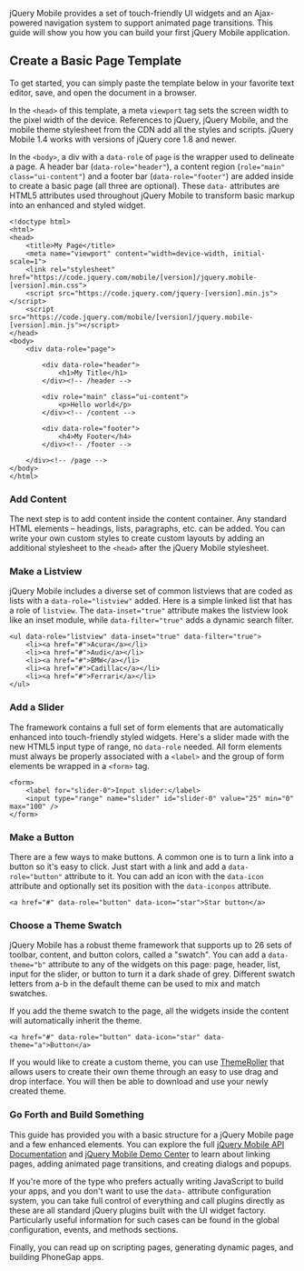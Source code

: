 <script>{
    "title": "Getting Started with jQuery Mobile",
    "level": "Beginner"
}</script>

jQuery Mobile provides a set of touch-friendly UI widgets and an Ajax-powered navigation system to support animated page transitions. This guide will show you how you can build your first jQuery Mobile application.

## Create a Basic Page Template

To get started, you can simply paste the template below in your favorite text editor, save, and open the document in a browser.

In the `<head>` of this template, a meta `viewport` tag sets the screen width to the pixel width of the device. References to jQuery, jQuery Mobile, and the mobile theme stylesheet from the CDN add all the styles and scripts. jQuery Mobile 1.4 works with versions of jQuery core 1.8 and newer.

In the `<body>`, a div with a `data-role` of `page` is the wrapper used to delineate a page. A header bar (`data-role="header"`), a content region (`role="main" class="ui-content"`) and a footer bar (`data-role="footer"`) are added inside to create a basic page (all three are optional). These `data-` attributes are HTML5 attributes used throughout jQuery Mobile to transform basic markup into an enhanced and styled widget.

```
<!doctype html>
<html>
<head>
    <title>My Page</title>
    <meta name="viewport" content="width=device-width, initial-scale=1">
    <link rel="stylesheet" href="https://code.jquery.com/mobile/[version]/jquery.mobile-[version].min.css">
    <script src="https://code.jquery.com/jquery-[version].min.js"></script>
    <script src="https://code.jquery.com/mobile/[version]/jquery.mobile-[version].min.js"></script>
</head>
<body>
    <div data-role="page">

        <div data-role="header">
            <h1>My Title</h1>
        </div><!-- /header -->

        <div role="main" class="ui-content">
            <p>Hello world</p>
        </div><!-- /content -->

        <div data-role="footer">
            <h4>My Footer</h4>
        </div><!-- /footer -->

    </div><!-- /page -->
</body>
</html>
```

### Add Content

The next step is to add content inside the content container. Any standard HTML elements – headings, lists, paragraphs, etc. can be added. You can write your own custom styles to create custom layouts by adding an additional stylesheet to the `<head>` after the jQuery Mobile stylesheet.

### Make a Listview

jQuery Mobile includes a diverse set of common listviews that are coded as lists with a `data-role="listview"` added. Here is a simple linked list that has a role of `listview`. The `data-inset="true"` attribute makes the listview look like an inset module, while `data-filter="true"` adds a dynamic search filter.

```
<ul data-role="listview" data-inset="true" data-filter="true">
    <li><a href="#">Acura</a></li>
    <li><a href="#">Audi</a></li>
    <li><a href="#">BMW</a></li>
    <li><a href="#">Cadillac</a></li>
    <li><a href="#">Ferrari</a></li>
</ul>
```

### Add a Slider

The framework contains a full set of form elements that are automatically enhanced into touch-friendly styled widgets. Here's a slider made with the new HTML5 input type of range, no `data-role` needed. All form elements must always be properly associated with a `<label>` and the group of form elements be wrapped in a `<form>` tag.

```
<form>
    <label for="slider-0">Input slider:</label>
    <input type="range" name="slider" id="slider-0" value="25" min="0" max="100" />
</form>
```

### Make a Button

There are a few ways to make buttons. A common one is to turn a link into a button so it's easy to click. Just start with a link and add a `data-role="button"` attribute to it. You can add an icon with the `data-icon` attribute and optionally set its position with the `data-iconpos` attribute.

```
<a href="#" data-role="button" data-icon="star">Star button</a>
```

### Choose a Theme Swatch

jQuery Mobile has a robust theme framework that supports up to 26 sets of toolbar, content, and button colors, called a "swatch". You can add a `data-theme="b"` attribute to any of the widgets on this page: page, header, list, input for the slider, or button to turn it a dark shade of grey. Different swatch letters from a-b in the default theme can be used to mix and match swatches.

If you add the theme swatch to the page, all the widgets inside the content will automatically inherit the theme.

```
<a href="#" data-role="button" data-icon="star" data-theme="a">Button</a>
```

If you would like to create a custom theme, you can use [ThemeRoller](https://themeroller.jquerymobile.com/) that allows users to create their own theme through an easy to use drag and drop interface. You will then be able to download and use your newly created theme.

### Go Forth and Build Something

This guide has provided you with a basic structure for a jQuery Mobile page and a few enhanced elements. You can explore the full [jQuery Mobile API Documentation](https://api.jquerymobile.com) and [jQuery Mobile Demo Center](https://demos.jquerymobile.com/1.4.5/) to learn about linking pages, adding animated page transitions, and creating dialogs and popups.

If you're more of the type who prefers actually writing JavaScript to build your apps, and you don't want to use the `data-` attribute configuration system, you can take full control of everything and call plugins directly as these are all standard jQuery plugins built with the UI widget factory. Particularly useful information for such cases can be found in the global configuration, events, and methods sections.

Finally, you can read up on scripting pages, generating dynamic pages, and building PhoneGap apps.
